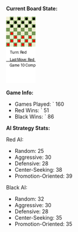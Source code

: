 
**Current Board State:**  
<!-- START_GIF -->
![Checkers Game](./checkers_game.gif)
<!-- END_GIF -->

**Game Info:**  
- Games Played: `<!-- GAMES_PLAYED --> 160
- Red Wins: `<!-- RED_WINS --> 51
- Black Wins: `<!-- BLACK_WINS --> 86

<!-- AI_STATS -->
**AI Strategy Stats:**

Red AI:
- Random: 25
- Aggressive: 30
- Defensive: 28
- Center-Seeking: 38
- Promotion-Oriented: 39

Black AI:
- Random: 32
- Aggressive: 30
- Defensive: 28
- Center-Seeking: 35
- Promotion-Oriented: 35

